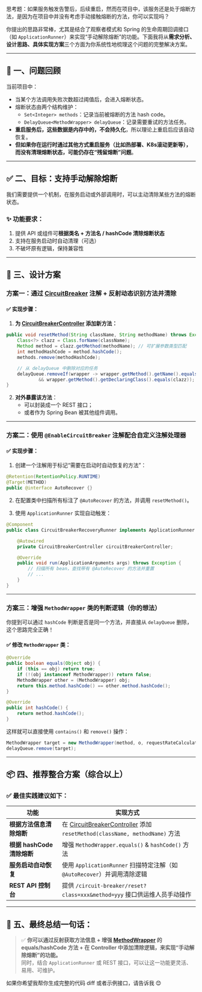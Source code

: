 思考题：如果服务触发告警后，后续重启，然而在项目中，该服务还是处于熔断方法，是因为在项目中并没有考虑手动接触熔断的方法，你可以实现吗？


你提出的思路非常棒，尤其是结合了观察者模式和 Spring 的生命周期回调接口（如 `ApplicationRunner`）来实现“手动解除熔断”的功能。下面我将从**需求分析、设计思路、具体实现方案**三个方面为你系统性地梳理这个问题的完整解决方案。

---

## 🎯 一、问题回顾

当前项目中：

- 当某个方法调用失败次数超过阈值后，会进入熔断状态。
- 熔断状态由两个结构维护：
    - `Set<Integer> methods`：记录当前被熔断的方法 hash code。
    - `DelayQueue<MethodWrapper> delayQueue`：记录需要重试的方法任务。
- **重启服务后，这些数据是内存中的，不会持久化**，所以理论上重启后应该自动恢复。
- **但如果你在运行时通过其他方式重启服务（比如热部署、K8s滚动更新等），而没有清理熔断状态，可能仍存在“残留熔断”问题**。

---

## ✅ 二、目标：支持手动解除熔断

我们需要提供一个机制，在服务启动或外部调用时，可以主动清除某些方法的熔断状态。

### ✨ 功能要求：

1. 提供 API 或组件可**根据类名 + 方法名 / hashCode 清除熔断状态**
2. 支持在服务启动时自动清理（可选）
3. 不破坏原有逻辑，保持兼容性

---

## 🔧 三、设计方案

### 方案一：通过 [CircuitBreaker](file://G:\学习\毕业设计\组件\circuit-breaker\src\main\java\org\xhy\circuitbreaker\CircuitBreaker.java#L18-L29) 注解 + 反射动态识别方法并清除

#### ✅ 实现步骤：

1. **为 [CircuitBreakerController](file://G:\学习\毕业设计\组件\circuit-breaker\src\main\java\org\xhy\circuitbreaker\CircuitBreakerController.java#L25-L104) 添加新方法：**

```java
public void resetMethod(String className, String methodName) throws Exception {
    Class<?> clazz = Class.forName(className);
    Method method = clazz.getMethod(methodName); // 可扩展参数类型匹配
    int methodHashCode = method.hashCode();
    methods.remove(methodHashCode);

    // 从 delayQueue 中删除对应的任务
    delayQueue.removeIf(wrapper -> wrapper.getMethod().getName().equals(methodName)
            && wrapper.getMethod().getDeclaringClass().equals(clazz));
}
```


2. **对外暴露该方法**：
    - 可以封装成一个 REST 接口；
    - 或者作为 Spring Bean 被其他组件调用。

---

### 方案二：使用 `@EnableCircuitBreaker` 注解配合自定义注解处理器

#### ✅ 实现步骤：

1. 创建一个注解用于标记“需要在启动时自动恢复的方法”：

```java
@Retention(RetentionPolicy.RUNTIME)
@Target(METHOD)
public @interface AutoRecover {}
```


2. 在配置类中扫描所有标注了 `@AutoRecover` 的方法，并调用 `resetMethod()`。

3. 使用 `ApplicationRunner` 实现自动触发：

```java
@Component
public class CircuitBreakerRecoveryRunner implements ApplicationRunner {

    @Autowired
    private CircuitBreakerController circuitBreakerController;

    @Override
    public void run(ApplicationArguments args) throws Exception {
        // 扫描所有 bean，查找带有 @AutoRecover 的方法并重置
        // ...
    }
}
```


---

### 方案三：增强 `MethodWrapper` 类的判断逻辑（你的想法）

你提到可以通过 `hashCode` 判断是否是同一个方法，并直接从 `delayQueue` 删除，这个思路完全正确！

#### ✅ 修改 `MethodWrapper` 类：

```java
@Override
public boolean equals(Object obj) {
    if (this == obj) return true;
    if (!(obj instanceof MethodWrapper)) return false;
    MethodWrapper other = (MethodWrapper) obj;
    return this.method.hashCode() == other.method.hashCode();
}

@Override
public int hashCode() {
    return method.hashCode();
}
```


这样就可以直接使用 `contains()` 和 `remove()` 操作：

```java
MethodWrapper target = new MethodWrapper(method, o, requestRateCalculator);
delayQueue.remove(target);
```


---

## 📦 四、推荐整合方案（综合以上）

### ✅ 最佳实践建议如下：

| 功能 | 实现方式 |
|------|----------|
| **根据方法信息清除熔断** | 在 [CircuitBreakerController](file://G:\学习\毕业设计\组件\circuit-breaker\src\main\java\org\xhy\circuitbreaker\CircuitBreakerController.java#L25-L104) 添加 `resetMethod(className, methodName)` 方法 |
| **根据 hashCode 清除熔断** | 增强 `MethodWrapper.equals()` & `hashCode()` 方法 |
| **服务启动自动恢复** | 使用 `ApplicationRunner` 扫描特定注解（如 `@AutoRecover`）并调用清除逻辑 |
| **REST API 控制台** | 提供 `/circuit-breaker/reset?class=xxx&method=yyy` 接口供运维人员手动操作 |

---

## 📌 五、最终总结一句话：

> ✅ **你可以通过反射获取方法信息 + 增强 [MethodWrapper](file://G:\学习\毕业设计\组件\circuit-breaker\src\main\java\org\xhy\circuitbreaker\MethodWrapper.java#L16-L121) 的 equals/hashCode 方法 + 在 Controller 中添加清除逻辑，来实现“手动解除熔断”的功能。**  
> 同时，结合 `ApplicationRunner` 或 REST 接口，可以让这一功能更灵活、易用、可维护。

如果你希望我帮你生成完整的代码 diff 或者示例接口，请告诉我 😊